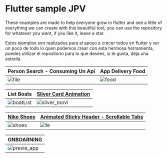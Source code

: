 # Flutter sample JPV
These examples are made to help everyone grow in flutter and see a little of everything we can create with this beautiful tool,
you can use the repository for whatever you want, if you like it, leave a star.

Estos ejemplos son realizados para el apoyo a crecer todos en flutter y ver un poco de todo lo quen podemos crear con esta hermosa herramienta,  
puedes utilizar el repositorio para lo que desees, si te gusta, deja una estrella.

|Person Search - Consuming Un Api |  App Delivery Food |
|------------|-------------|
|![file](https://user-images.githubusercontent.com/42988089/110570942-c642bb80-8124-11eb-9ad3-c1244f1d43e4.gif) | ![food](https://user-images.githubusercontent.com/42988089/112217689-d365ad00-8bf0-11eb-9d09-a8ea7b8df56a.gif)|

|List Boats|   [Sliver Card Animation](https://www.youtube.com/watch?v=SQdjXag5Flo&t=255s)|
|------------|-------------|
|![boatList](https://user-images.githubusercontent.com/42988089/119239554-7b272a80-bb0f-11eb-9f53-6753b3685f77.gif)|  ![sliver_movi](https://user-images.githubusercontent.com/42988089/122152056-42d0ee80-ce26-11eb-84e5-a1707240bc86.gif) |

|[Nike Shoes](https://www.youtube.com/watch?v=INruEE8M7zk&t=151s)| [Animated Sticky Header - Scrollable Tabs](https://www.youtube.com/watch?v=u64MXByVEwM&t=6s)|
|------------|-------------|
|![shoes](https://user-images.githubusercontent.com/42988089/145924340-69d7a4c6-3095-4e2c-b838-19f8f2468cea.gif)|![fe](https://user-images.githubusercontent.com/42988089/161367973-16a62497-1702-4df4-ab81-08590fe262b4.gif)|

|ONBOARNING| 
|------------|
|![previe_app](https://user-images.githubusercontent.com/42988089/189463493-fdf96a94-9edd-459b-81d4-5b3ad86d18aa.gif)|





